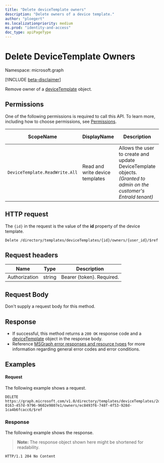 ```yaml
---
title: "Delete deviceTemplate owners"
description: "Delete owners of a device template."
author: "ploegert"
ms.localizationpriority: medium
ms.prod: "identity-and-access"
doc_type: apiPageType
---
```


# Delete DeviceTemplate Owners
Namespace: microsoft.graph

[!INCLUDE [beta-disclaimer](../../includes/beta-disclaimer.md)]

Remove owner of a [deviceTemplate](../resources/devicetemplate.md) object.

## Permissions
One of the following permissions is required to call this API. To learn more, including how to choose permissions, see [Permissions](../../../concepts/permissions-reference.md).

<!-- {
  "blockType": "permissions",
  "name": "devicetemplate-delete-owners-permissions"
}
-->

|ScopeName|DisplayName|Description|Type|Admin Consent?|Entities/APIs covered|
|-|-|-|-|-|-|
|`DeviceTemplate.ReadWrite.All`|Read and write device templates |Allows the user to create and update DeviceTemplate objects. _(Granted to admin on the customer's EntraId tenant)_|**Delegated** & **Application**|**Yes**|List, Get, Create, Update, Delete|

## HTTP request

The `{id}` in the request is the value of the **id** property of the device template.
<!-- { "blockType": "ignored" } -->
```http
Delete /directory/templates/deviceTemplates/{id}/owners/{user_id}/$ref
```

## Request headers
| Name | Type |	Description |
|--|--|--|
Authorization|string|Bearer {token}. Required. |

## Request Body
Don't supply a request body for this method.

## Response
- If successful, this method returns a `200 OK` response code and a [deviceTemplate](../resources/devicetemplate.md) object in the response body.
- Reference [MSGraph error responses and resource types](../../../concepts/errors.md) for more information regarding general error codes and error conditions.

## Examples

#### Request

The following example shows a request.
<!-- {
  "blockType": "request",
  "name": "delete_owners_from_devicetemplate"
}
-->

``` http
DELETE https://graph.microsoft.com/v1.0/directory/templates/deviceTemplates/2d62b12a-0163-457d-9796-9602e9807e1/owners/ec8493f6-748f-4f53-928d-1ca4b6fcacc6/$ref
```

### Response

The following example shows the response.
>**Note:** The response object shown here might be shortened for readability.
<!-- {
  "blockType": "response",
  "truncated": true
}
-->
``` http
HTTP/1.1 204 No Content
```